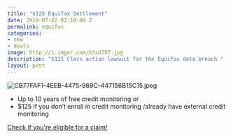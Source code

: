 ```yaml
---
title: "$125 Equifax Settlement"
date: 2019-07-22 02:10:00 Z
permalink: equifax
categories:
- new
- deals
image: http://i.imgur.com/b3sd7V7.jpg
description: "$125 Class action lawsuit for the Equifax data breach "
layout: post
---
```


![CB77FAF1-4EEB-4475-969C-447156B15C15.jpeg](/uploads/CB77FAF1-4EEB-4475-969C-447156B15C15.jpeg)

* Up to 10 years of free credit monitoring or
* $125 if you don’t enroll in credit monitoring /already have external credit monitoring 

[Check if you're eligible for a claim!](https://eligibility.equifaxbreachsettlement.com/en/eligibility)
